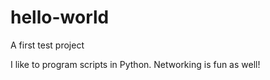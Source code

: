 # hello-world
A first test project

I like to program scripts in Python. Networking is fun as well!

